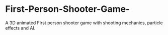 # First-Person-Shooter-Game-
A 3D animated First person shooter game with shooting mechanics, particle effects and AI.
